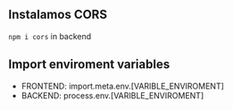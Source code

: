 ## Instalamos CORS

`npm i cors` in backend

## Import enviroment variables

- FRONTEND: import.meta.env.[VARIBLE_ENVIROMENT]
- BACKEND: process.env.[VARIBLE_ENVIROMENT]
